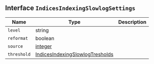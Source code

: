## Interface `IndicesIndexingSlowlogSettings`

| Name | Type | Description |
| - | - | - |
| `level` | string | &nbsp; |
| `reformat` | boolean | &nbsp; |
| `source` | [integer](./integer.md) | &nbsp; |
| `threshold` | [IndicesIndexingSlowlogTresholds](./IndicesIndexingSlowlogTresholds.md) | &nbsp; |
